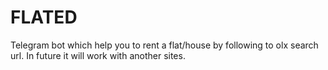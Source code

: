 # FLATED

Telegram bot which help you to rent a flat/house by following to olx search url.
In future it will work with another sites.
